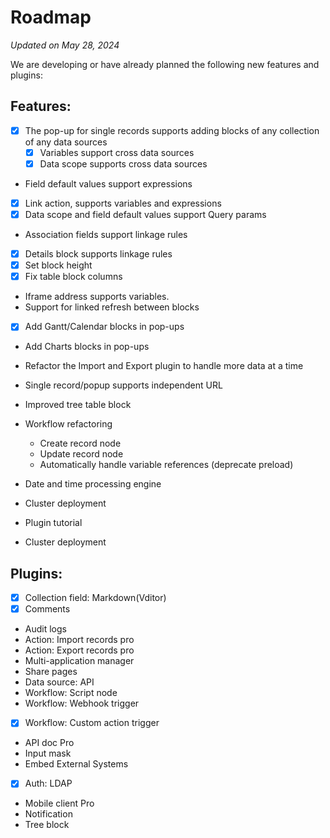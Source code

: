 # Roadmap

*Updated on May 28, 2024*

We are developing or have already planned the following new features and plugins:

## Features:

- [x] The pop-up for single records supports adding blocks of any collection of any data sources
  - [x] Variables support cross data sources
  - [x] Data scope supports cross data sources
- Field default values support expressions
- [x] Link action, supports variables and expressions
- [x] Data scope and field default values support Query params
- Association fields support linkage rules
- [x] Details block supports linkage rules
- [x] Set block height
- [x] Fix table block columns
- Iframe address supports variables.
- Support for linked refresh between blocks
- [x] Add Gantt/Calendar blocks in pop-ups
- Add Charts blocks in pop-ups
- Refactor the Import and Export plugin to handle more data at a time
- Single record/popup supports independent URL
- Improved tree table block
- Workflow refactoring
  - Create record node
  - Update record node
  - Automatically handle variable references (deprecate preload)
- Date and time processing engine
- Cluster deployment
- Plugin tutorial

- Cluster deployment
  
## Plugins:

- [x] Collection field: Markdown(Vditor)
- [x] Comments
- Audit logs
- Action: Import records pro
- Action: Export records pro
- Multi-application manager
- Share pages
- Data source: API
- Workflow: Script node
- Workflow: Webhook trigger
- [x] Workflow: Custom action trigger
- API doc Pro
- Input mask
- Embed External Systems
- [x] Auth: LDAP
- Mobile client Pro
- Notification
- Tree block
